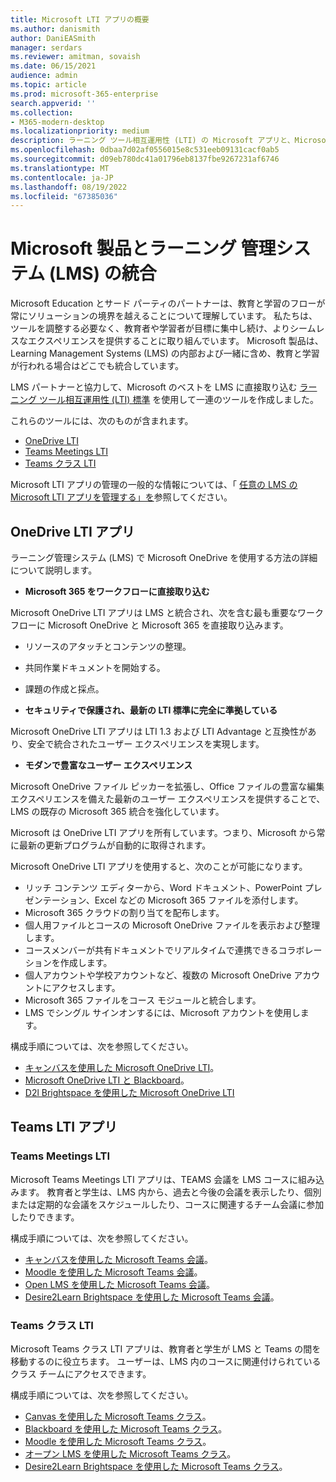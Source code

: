 ```yaml
---
title: Microsoft LTI アプリの概要
ms.author: danismith
author: DaniEASmith
manager: serdars
ms.reviewer: amitman, sovaish
ms.date: 06/15/2021
audience: admin
ms.topic: article
ms.prod: microsoft-365-enterprise
search.appverid: ''
ms.collection:
- M365-modern-desktop
ms.localizationpriority: medium
description: ラーニング ツール相互運用性 (LTI) の Microsoft アプリと、Microsoft アプリを Learning Management System (LMS) に統合する際の教育者に役立つ方法について説明します。
ms.openlocfilehash: 0dbaa7d02af0556015e8c531eeb09131cacf0ab5
ms.sourcegitcommit: d09eb780dc41a01796eb8137fbe9267231af6746
ms.translationtype: MT
ms.contentlocale: ja-JP
ms.lasthandoff: 08/19/2022
ms.locfileid: "67385036"
---
```

# <a name="integrating-microsoft-products-with-your-learning-management-system-lms"></a>Microsoft 製品とラーニング 管理システム (LMS) の統合

Microsoft Education とサード パーティのパートナーは、教育と学習のフローが常にソリューションの境界を越えることについて理解しています。 私たちは、ツールを調整する必要なく、教育者や学習者が目標に集中し続け、よりシームレスなエクスペリエンスを提供することに取り組んでいます。 Microsoft 製品は、Learning Management Systems (LMS) の内部および一緒に含め、教育と学習が行われる場合はどこでも統合しています。

LMS パートナーと協力して、Microsoft のベストを LMS に直接取り込む [ラーニング ツール相互運用性 (LTI) 標準](https://www.imsglobal.org/activity/learning-tools-interoperability) を使用して一連のツールを作成しました。

これらのツールには、次のものが含まれます。

- [OneDrive LTI](#onedrive-lti-apps)
- [Teams Meetings LTI](#teams-meetings-lti)
- [Teams クラス LTI](#teams-classes-lti)

Microsoft LTI アプリの管理の一般的な情報については、「 [任意の LMS の Microsoft LTI アプリを管理する」を](manage-microsoft-one-lti.md)参照してください。

## <a name="onedrive-lti-apps"></a>OneDrive LTI アプリ

ラーニング管理システム (LMS) で Microsoft OneDrive を使用する方法の詳細について説明します。

- **Microsoft 365 をワークフローに直接取り込む**

Microsoft OneDrive LTI アプリは LMS と統合され、次を含む最も重要なワークフローに Microsoft OneDrive と Microsoft 365 を直接取り込みます。

- リソースのアタッチとコンテンツの整理。
- 共同作業ドキュメントを開始する。
- 課題の作成と採点。

- **セキュリティで保護され、最新の LTI 標準に完全に準拠している**

Microsoft OneDrive LTI アプリは LTI 1.3 および LTI Advantage と互換性があり、安全で統合されたユーザー エクスペリエンスを実現します。

- **モダンで豊富なユーザー エクスペリエンス**

Microsoft OneDrive ファイル ピッカーを拡張し、Office ファイルの豊富な編集エクスペリエンスを備えた最新のユーザー エクスペリエンスを提供することで、LMS の既存の Microsoft 365 統合を強化しています。

Microsoft は OneDrive LTI アプリを所有しています。つまり、Microsoft から常に最新の更新プログラムが自動的に取得されます。

Microsoft OneDrive LTI アプリを使用すると、次のことが可能になります。

- リッチ コンテンツ エディターから、Word ドキュメント、PowerPoint プレゼンテーション、Excel などの Microsoft 365 ファイルを添付します。
- Microsoft 365 クラウドの割り当てを配布します。
- 個人用ファイルとコースの Microsoft OneDrive ファイルを表示および整理します。
- コースメンバーが共有ドキュメントでリアルタイムで連携できるコラボレーションを作成します。
- 個人アカウントや学校アカウントなど、複数の Microsoft OneDrive アカウントにアクセスします。
- Microsoft 365 ファイルをコース モジュールと統合します。
- LMS でシングル サインオンするには、Microsoft アカウントを使用します。

構成手順については、次を参照してください。

- [キャンバスを使用した Microsoft OneDrive LTI](onedrive-lti.md)。
- [Microsoft OneDrive LTI と Blackboard](onedrive-lti-blackboard.md)。
- [D2l Brightspace を使用した Microsoft OneDrive LTI](onedrive-lti-brightspace.md)

## <a name="teams-lti-apps"></a>Teams LTI アプリ

### <a name="teams-meetings-lti"></a>Teams Meetings LTI

Microsoft Teams Meetings LTI アプリは、TEAMS 会議を LMS コースに組み込みます。 教育者と学生は、LMS 内から、過去と今後の会議を表示したり、個別または定期的な会議をスケジュールしたり、コースに関連するチーム会議に参加したりできます。

構成手順については、次を参照してください。

- [キャンバスを使用した Microsoft Teams 会議](teams-meetings-with-canvas.md)。
- [Moodle を使用した Microsoft Teams 会議](teams-classes-meetings-with-moodle.md)。
- [Open LMS を使用した Microsoft Teams 会議](open-lms-teams-classes-and-meetings.md)。
- [Desire2Learn Brightspace を使用した Microsoft Teams 会議](teams-classes-meetings-with-brightspace.md)。

### <a name="teams-classes-lti"></a>Teams クラス LTI

Microsoft Teams クラス LTI アプリは、教育者と学生が LMS と Teams の間を移動するのに役立ちます。 ユーザーは、LMS 内のコースに関連付けられているクラス チームにアクセスできます。

構成手順については、次を参照してください。

- [Canvas を使用した Microsoft Teams クラス](teams-classes-with-canvas.md)。
- [Blackboard を使用した Microsoft Teams クラス](teams-classes-with-blackboard.md)。
- [Moodle を使用した Microsoft Teams クラス](teams-classes-meetings-with-moodle.md)。
- [オープン LMS を使用した Microsoft Teams クラス](open-lms-teams-classes-and-meetings.md)。
- [Desire2Learn Brightspace を使用した Microsoft Teams クラス](teams-classes-meetings-with-brightspace.md)。

